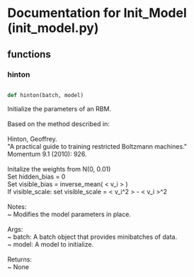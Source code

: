 # Documentation for Init_Model (init_model.py)

## functions

### hinton
```py

def hinton(batch, model)

```



Initialize the parameters of an RBM.<br /><br />Based on the method described in:<br /><br />Hinton, Geoffrey.<br />"A practical guide to training restricted Boltzmann machines."<br />Momentum 9.1 (2010): 926.<br /><br />Initalize the weights from N(0, 0.01)<br />Set hidden_bias = 0<br />Set visible_bias = inverse_mean( \< v_i \> )<br />If visible_scale: set visible_scale = \< v_i^2 \> - \< v_i \>^2<br /><br />Notes:<br /> ~ Modifies the model parameters in place.<br /><br />Args:<br /> ~ batch: A batch object that provides minibatches of data.<br /> ~ model: A model to initialize.<br /><br />Returns:<br /> ~ None

